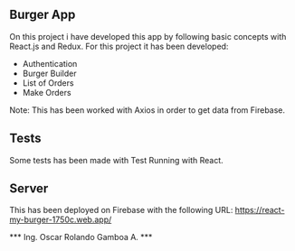 ## Burger App

On this project i have developed this app by  following basic concepts with React.js and Redux.
For this project it has been developed:

- Authentication
- Burger Builder
- List of Orders
- Make Orders

Note: This has been worked with Axios in order to get data from Firebase.

## Tests

Some tests has been made with Test Running with React.

## Server

This has been deployed on Firebase with the following URL: https://react-my-burger-1750c.web.app/

*** Ing. Oscar Rolando Gamboa A. ***
